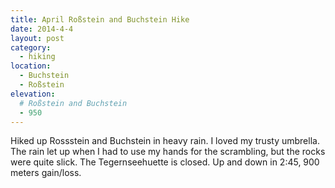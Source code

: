 ```yaml
---
title: April Roßstein and Buchstein Hike
date: 2014-4-4
layout: post
category:
  - hiking
location:
  - Buchstein
  - Roßstein
elevation:
  # Roßstein and Buchstein
  - 950
---
```


Hiked up Rossstein and Buchstein in heavy rain. I loved my trusty umbrella. The rain let up when I
had to use my hands for the scrambling, but the rocks were quite slick. The Tegernseehuette is
closed. Up and down in 2:45, 900 meters gain/loss.
